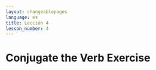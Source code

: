 ```yaml
---
layout: changeablepages
language: es
title: Lección 4
lesson_number: 4
---
```



# Conjugate the Verb Exercise

<div id="exerciseContainer"></div>
<script src="exercise.js"></script>
<script>
    const sentence = 'Aye hab __ bukeon';
    const options = ['ib', 'ir', 'ip'];
    const correctAnswer = 'ib';
    
    generateExercise(sentence, options, correctAnswer);
</script>


